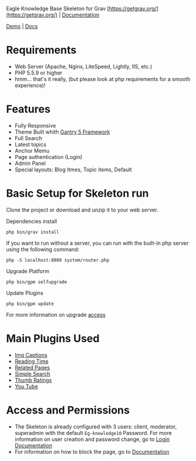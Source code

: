 Eagle Knowledge Base Skeleton for Grav [https://getgrav.org/](https://getgrav.org/) | [Documentation](https://learn.getgrav.org/)

[Demo](https://ajuda.eagletecnologia.com/) | [Docs](https://ajuda.eagletecnologia.com/manuais/base-de-conhecimento) 

# Requirements

- Web Server (Apache, Nginx, LiteSpeed, Lightly, IIS, etc.)
- PHP 5.5.9 or higher
- hmm... that's it really, (but please look at php requirements for a smooth experience)!

# Features

- Fully Responsive
- Theme Built whith [Gantry 5 Framework](http://gantry.org/)
- Full Search
- Latest topics
- Anchor Memu
- Page authentication (Login)
- Admin Panel
- Special layouts: Blog Itmes, Topic items, Default

# Basic Setup for Skeleton run

Clone the project or download and unzip it to your web server.

Dependencies install

`php bin/grav install`

If you want to run without a server, you can run with the built-in php server using the following command:

`php -S localhost:8080 system/router.php`

Upgrade Platform

`php bin/gpm selfupgrade`

Update Plugins

`php bin/gpm update`

For more information on upgrade [access](https://learn.getgrav.org/cli-console/grav-cli-gpm) 

# Main Plugins Used

- [Img Captions](https://github.com/olevik/grav-plugin-imgcaptions)
- [Reading Time](https://github.com/getgrav/grav-plugin-readingtime)
- [Related Pages](https://github.com/getgrav/grav-plugin-relatedpages)
- [Simple Search](https://github.com/getgrav/grav-plugin-simplesearch)
- [Thumb Ratings](https://github.com/iusvar/grav-plugin-thumb-ratings)
- [You Tube](https://github.com/getgrav/grav-plugin-youtube)

# Access and Permissions

- The Skeleton is already configured with 3 users: client, moderator, superadmin with the default `Eg-knowledge10` Password. For more information on user creation and password change, go to [Login Documentation](https://github.com/getgrav/grav-plugin-login)
- For information on how to block the page, go to [Documentation](https://ajuda.eagletecnologia.com/manuais/base-de-conhecimento/bloqueando-paginas)